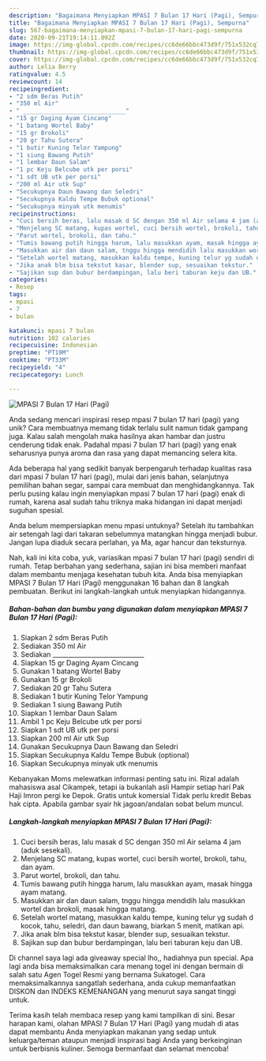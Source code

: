 ```yaml
---
description: "Bagaimana Menyiapkan MPASI 7 Bulan 17 Hari (Pagi), Sempurna"
title: "Bagaimana Menyiapkan MPASI 7 Bulan 17 Hari (Pagi), Sempurna"
slug: 567-bagaimana-menyiapkan-mpasi-7-bulan-17-hari-pagi-sempurna
date: 2020-09-21T19:14:11.092Z
image: https://img-global.cpcdn.com/recipes/cc6de66bbc473d9f/751x532cq70/mpasi-7-bulan-17-hari-pagi-foto-resep-utama.jpg
thumbnail: https://img-global.cpcdn.com/recipes/cc6de66bbc473d9f/751x532cq70/mpasi-7-bulan-17-hari-pagi-foto-resep-utama.jpg
cover: https://img-global.cpcdn.com/recipes/cc6de66bbc473d9f/751x532cq70/mpasi-7-bulan-17-hari-pagi-foto-resep-utama.jpg
author: Lelia Berry
ratingvalue: 4.5
reviewcount: 14
recipeingredient:
- "2 sdm Beras Putih"
- "350 ml Air"
- " _____________________________"
- "15 gr Daging Ayam Cincang"
- "1 batang Wortel Baby"
- "15 gr Brokoli"
- "20 gr Tahu Sutera"
- "1 butir Kuning Telor Yampung"
- "1 siung Bawang Putih"
- "1 lembar Daun Salam"
- "1 pc Keju Belcube utk per porsi"
- "1 sdt UB utk per porsi"
- "200 ml Air utk Sup"
- "Secukupnya Daun Bawang dan Seledri"
- "Secukupnya Kaldu Tempe Bubuk optional"
- "Secukupnya minyak utk menumis"
recipeinstructions:
- "Cuci bersih beras, lalu masak d SC dengan 350 ml Air selama 4 jam (aduk sesekali)."
- "Menjelang SC matang, kupas wortel, cuci bersih wortel, brokoli, tahu, dan ayam."
- "Parut wortel, brokoli, dan tahu."
- "Tumis bawang putih hingga harum, lalu masukkan ayam, masak hingga ayam matang."
- "Masukkan air dan daun salam, tnggu hingga mendidih lalu masukkan wortel dan brokoli, masak hingga matang."
- "Setelah wortel matang, masukkan kaldu tempe, kuning telur yg sudah d kocok, tahu, seledri, dan daun bawang, biarkan 5 menit, matikan api."
- "Jika anak blm bisa tekstut kasar, blender sup, sesuaikan tekstur."
- "Sajikan sup dan bubur berdampingan, lalu beri taburan keju dan UB."
categories:
- Resep
tags:
- mpasi
- 7
- bulan

katakunci: mpasi 7 bulan 
nutrition: 102 calories
recipecuisine: Indonesian
preptime: "PT19M"
cooktime: "PT33M"
recipeyield: "4"
recipecategory: Lunch

---
```



![MPASI 7 Bulan 17 Hari (Pagi)](https://img-global.cpcdn.com/recipes/cc6de66bbc473d9f/751x532cq70/mpasi-7-bulan-17-hari-pagi-foto-resep-utama.jpg)

Anda sedang mencari inspirasi resep mpasi 7 bulan 17 hari (pagi) yang unik? Cara membuatnya memang tidak terlalu sulit namun tidak gampang juga. Kalau salah mengolah maka hasilnya akan hambar dan justru cenderung tidak enak. Padahal mpasi 7 bulan 17 hari (pagi) yang enak seharusnya punya aroma dan rasa yang dapat memancing selera kita.

Ada beberapa hal yang sedikit banyak berpengaruh terhadap kualitas rasa dari mpasi 7 bulan 17 hari (pagi), mulai dari jenis bahan, selanjutnya pemilihan bahan segar, sampai cara membuat dan menghidangkannya. Tak perlu pusing kalau ingin menyiapkan mpasi 7 bulan 17 hari (pagi) enak di rumah, karena asal sudah tahu triknya maka hidangan ini dapat menjadi suguhan spesial.

Anda belum mempersiapkan menu mpasi untuknya? Setelah itu tambahkan air setengah lagi dari takaran sebelumnya matangkan hingga menjadi bubur. Jangan lupa diaduk secara perlahan, ya Ma, agar hancur dan teksturnya.


Nah, kali ini kita coba, yuk, variasikan mpasi 7 bulan 17 hari (pagi) sendiri di rumah. Tetap berbahan yang sederhana, sajian ini bisa memberi manfaat dalam membantu menjaga kesehatan tubuh kita. Anda bisa menyiapkan MPASI 7 Bulan 17 Hari (Pagi) menggunakan 16 bahan dan 8 langkah pembuatan. Berikut ini langkah-langkah untuk menyiapkan hidangannya.

<!--inarticleads1-->

##### Bahan-bahan dan bumbu yang digunakan dalam menyiapkan MPASI 7 Bulan 17 Hari (Pagi):

1. Siapkan 2 sdm Beras Putih
1. Sediakan 350 ml Air
1. Sediakan  _____________________________
1. Siapkan 15 gr Daging Ayam Cincang
1. Gunakan 1 batang Wortel Baby
1. Gunakan 15 gr Brokoli
1. Sediakan 20 gr Tahu Sutera
1. Sediakan 1 butir Kuning Telor Yampung
1. Sediakan 1 siung Bawang Putih
1. Siapkan 1 lembar Daun Salam
1. Ambil 1 pc Keju Belcube utk per porsi
1. Siapkan 1 sdt UB utk per porsi
1. Siapkan 200 ml Air utk Sup
1. Gunakan Secukupnya Daun Bawang dan Seledri
1. Siapkan Secukupnya Kaldu Tempe Bubuk (optional)
1. Siapkan Secukupnya minyak utk menumis


Kebanyakan Moms melewatkan informasi penting satu ini. Rizal adalah mahasiswa asal Cikampek, tetapi ia bukanlah asli Hampir setiap hari Pak Haji Imron pergi ke Depok. Gratis untuk komersial Tidak perlu kredit Bebas hak cipta. Apabila gambar syair hk jagoan/andalan sobat belum muncul. 

<!--inarticleads2-->

##### Langkah-langkah menyiapkan MPASI 7 Bulan 17 Hari (Pagi):

1. Cuci bersih beras, lalu masak d SC dengan 350 ml Air selama 4 jam (aduk sesekali).
1. Menjelang SC matang, kupas wortel, cuci bersih wortel, brokoli, tahu, dan ayam.
1. Parut wortel, brokoli, dan tahu.
1. Tumis bawang putih hingga harum, lalu masukkan ayam, masak hingga ayam matang.
1. Masukkan air dan daun salam, tnggu hingga mendidih lalu masukkan wortel dan brokoli, masak hingga matang.
1. Setelah wortel matang, masukkan kaldu tempe, kuning telur yg sudah d kocok, tahu, seledri, dan daun bawang, biarkan 5 menit, matikan api.
1. Jika anak blm bisa tekstut kasar, blender sup, sesuaikan tekstur.
1. Sajikan sup dan bubur berdampingan, lalu beri taburan keju dan UB.


Di channel saya lagi ada giveaway special lho,, hadiahnya pun special. Apa lagi anda bisa memaksimalkan cara menang togel ini dengan bermain di salah satu Agen Togel Resmi yang bernama Sukatogel. Cara memaksimalkannya sangatlah sederhana, anda cukup memanfaatkan DISKON dan INDEKS KEMENANGAN yang menurut saya sangat tinggi untuk. 

Terima kasih telah membaca resep yang kami tampilkan di sini. Besar harapan kami, olahan MPASI 7 Bulan 17 Hari (Pagi) yang mudah di atas dapat membantu Anda menyiapkan makanan yang sedap untuk keluarga/teman ataupun menjadi inspirasi bagi Anda yang berkeinginan untuk berbisnis kuliner. Semoga bermanfaat dan selamat mencoba!
